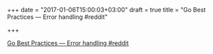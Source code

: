 +++
date = "2017-01-06T15:00:03+03:00"
draft = true
title = "Go Best Practices — Error handling  #reddit"

+++

<p><a href="https://t.co/SVEayg7iMD">Go Best Practices — Error handling  #reddit</a></p>
